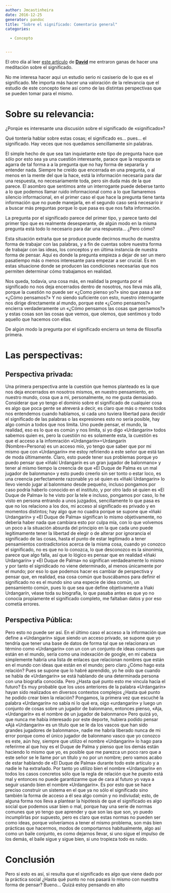 ```yaml
---
author: Jmcastinheira
date: 2016-12-25
generator: pandoc
title: "Sobre el significado: Comentario general"
categories:

  - Concepto


---
```





El otro día al leer [este
artículo](http://lasindias.com/cultura-guia-de-uso/) de
[**David**](http://lasindias.com/author/admin/) me entraron ganas de
hacer una meditación sobre el significado.

No me interesa hacer aqui un estudio serio ni casiserio de lo que es el
significado. Me importa más hacer una valoración de la relevancia que el
estudio de este concepto tiene así como de las distintas perspectivas
que se pueden tomar para el mismo.

# Sobre su relevancia:

¿Porqúe es interesante una discusión sobre el significado de
«significado»?

Qué tontería hablar sobre estas cosas; el significado es... pues... el
significado. Hay veces que nos quedamos sencillamente sin palabras.

El simple hecho de que sea tan inquietante este tipo de pregunta hace
que sólo por esto sea ya una cuestión interesante, parace que la
respuesta se agarra de tal forma a a la pregunta que no hay forma de
separarla y entender nada. Siempre he creído que encerrada en una
pregunta, o al menos en la mente del que la hace, está la información
necesaria para dar una respuesta, no necesariamente toda, pero sin duda
más de la que parece. El asombro que sentimos ante un interrogante puede
deberse tanto a lo que podemos llamar ruido informacional como a lo que
llamaremos silencio informacional, en el primer caso el que hace la
pregunta tiene tanta información que no puede manejarla, en el segundo
caso será necesario ir a buscar más preguntas porque lo que pasa es que
nos falta información.

La pregunta por el significado parece del primer tipo, y parece tanto
del primer tipo que es realmente desesperante, de algún modo en la misma
pregunta está todo lo necesario para dar una respuesta... ¿Pero cómo?

Esta situación extraña que se produce puede decirnos mucho de nuestra
forma de trabajar con las palabras, y a fin de cuentas sobre nuestra
forma de trabajar con las ideas, los conceptos y en última instancia de
nuestra forma de pensar. Aquí es donde la pregunta empieza a dejar de
ser un mero pasatiempo más o menos interesante para empezar a ser
crucial. Es en estas situacione donde se producen las condiciones
necesarias que nos permiten determinar cómo trabajamos en realidad.

Nos queda, todavía, una cosa más, en realidad la pregunta por el
significado no nos deja encerrados dentro de nosotros, nos lleva más
allá, porque la cuestión no puede ser «¿Como pienso yo?» sino que pasa a
ser «¿Cómo pensamos?» Y no siendo suficiente con esto, nuestro
interrogante nos dirige directamente al mundo, porque este «¿Como
pensamos?» encierra verdaderamente un «¿Cómo pensamos las cosas que
pensamos?» y estas cosas son las cosas que vemos, que olemos, que
sentimos y todo aquello que hacemos con ellas.

De algún modo la pregunta por el significado encierra un tema de
filosofía primera.

# Las perspectivas:

## Perspectiva privada:

Una primera perspectiva ante la cuestión que hemos planteado es la que
nos deja encerrados en nosotros mismos, en nuestro pensamiento, en
nuestro mundo, cosa que a mi, personalmente, no me gusta demasiado.
Considerar que yo tengo el dominio sobre el significado de cualquier
cosa es algo que poca gente se atreverá a decir, es claro que más o
menos todos nos entendemos cuando hablamos, si cada uno tuviera libertad
para decidir el significado de las palabras o las expresiones esto no
sería posible, hay algo común a todos que nos limita. Uno puede pensar,
el mundo, la realidad, eso es lo que es común y nos limita, si yo digo
«Urdangarín» todos sabemos quien es, pero la cuestión no es solamente
esta, la cuestión es que el acceso a la infomración
«Urdangarín»=Urdangarín (Nombre=Persona) es un acceso mío, yo tengo que
saber que por mí mismo que con «Urdangarín» me estoy refiriendo a este
señor que está tan de moda últimamente. Claro, esto puede tener sus
problemas porque yo puedo pensar que «Iñaki Urdangarín es un gran
jugador de balonmano» y tener al mismo tiempo la creencia de que «El
Duque de Palma es un mal jugador de balonmano» y esto puedo creerlo sin
ser tonto o estar loco, es una creencia perfectamente razonable yo sé
quien es «Iñaki Urdangarin» lo llevo viendo jugar al balonmano desde
pequeño, incluso pongamos por caso podría haberlo conocido en el
instituto, y por otro lado sé quien es «El Duque de Palma» lo he visto
por la tele e incluso, pongamos por caso, lo he visto en persona
entrando a unos juzgados, sencillamente lo que pasa es que no los
relaciono a los dos, mi acceso al significado es privado y en momentos
distintos; hay algo que no cuadra porque se supone que «Iñaki
Urdangarín» y «El Duque de Palma» significan lo mismo objetivamente, no
debería haber nada que cambiara esto por culpa mía, con lo que volvemos
un poco a la situación absurda del principio en la que cada uno puede
legítimamente tener la libertad de elegir o de alterar por ignorancia el
significado de las cosas, hasta el punto de estar legitimado a tener
pensamientos contradictorios acerca de la misma cosa, cuando yo conozco
el significado, no es que no lo conozca, lo que desconozco es la
sinonimia, parece que algo falla, así que lo lógico es pensar que en
realidad «Iñaki Urdangarín» y «El Duque de Palma» no significan
verdadeamente lo mismo y por tanto el signidicado no viene determinado,
al menos únicamente por el mundo; por eso lo que podemos hacer es
cambiar de perspectiva y pensar que, en realidad, esa cosa común que
buscábamos para definir el significado no es el mundo sino una especie
de idea común, un pensamiento común, pues lo que sea que define
objetivamente a Iñaki Urdangarín, véase toda su biografía, lo que pasaba
antes es que yo no conocía propiamente el significado completo, me
faltaban datos y por eso cometía errores.

## Perspectiva Pública:

Pero esto no puede ser así. En el último caso el acceso a la información
que define a «Urdangarín» sigue siendo un acceso privado, se supone que
yo tendría que tener una base de datos de forma tal que se relacionara
un término como «Urdangarín» con un con un conjunto de ideas comunes que
están en el mundo, sería como una indexación de google, en mi cabeza
simplemente habría una lista de enlaces que relacionan nombres que están
en el mundo con ideas que están en el mundo; pero claro ¿Cómo hago esta
relación? Pues se supone que lo habré aprendido, yo he oído que cuando
se habla de «Urdangarín» se está hablando de una determinada persona con
una biografía conocida. Pero ¿Hasta qué punto esto me vincula hacia el
futuro? Es muy probable que los usos anteriores de la palabra
«Urdangarín» hayan sido realizados en diversos contextos complejos
¿Hasta qué punto he podido crear bien la relación? Pongamos, la primera
vez que escuché la palabra «Urdangarín» no sabía ni lo qué era, oigo
«urdangarín» y luego un conjunto de cosas sobre un jugador de balonmano,
entonces pienso, «Aja, «Urdangarín» es el nombre de un jugador de
balonmano» Pero quizá yo, que nunca me había interesado por este
deporte, hubiera podido pensar «Ajá «Urdangarín» es un título que se le
da los vascos que han sido grandes jugadores de balonmano», nadie me
habría liberado nunca de mi error porque como el único jugador de
balonmano vasco que yo conozco es este, aún hoy, siempre que utilizo el
nombre «Urdangarín» lo hago para referirme al que hoy es el Duque de
Palma y pienso que los demás están haciendo lo mismo que yo, es posible
que me parezca un poco raro que a este señor se le llame por un título y
no por un nombre; pero vamos acabo de estar hablando de «El Duque de
Palma» durante todo este artículo y a nadie le ha extrañado. Por tanto
yo utilizo bien el nombre «Urdangarín» en todos los casos concretos sólo
que la regla de relación que he puesto está mal y entonces no puede
garantizarme que de cara al futuro yo vaya a seguir usando bien el
nombre «Urdangarín». Es por esto que se hace preciso construir un
sistema en el que ya no sólo el significado sino también la forma de
acceso a él sea algo común y no indiviudal; esto, de alguna forma nos
lleva a plantear la hipótesis de que el significado es algo social que
podemos usar bien o mal, porque hay una serie de normas comunes que yo
tengo que aprender y que son las que son, yo puedo incumplirlas por
supuesto, pero es claro que estas normas no pueden ser como ideas,
porque volveríamos a tener el mismo problema, son más bien prácticas que
hacermos, modos de comportarnos habitualmente, algo así como un baile
conjunto, es como dejarnos llevar, si uno sigue el impulso de los demás,
el baile sigue y sigue bien, si uno tropieza todo es ruído.

# Conclusión

Pero si esto es así, si resulta que el significado es algo que viene
dado por la práctica social ¿Hasta qué punto no nos pasará lo mismo con
nuesttra forma de pensar? Bueno... Quizá estoy pensando en alto
